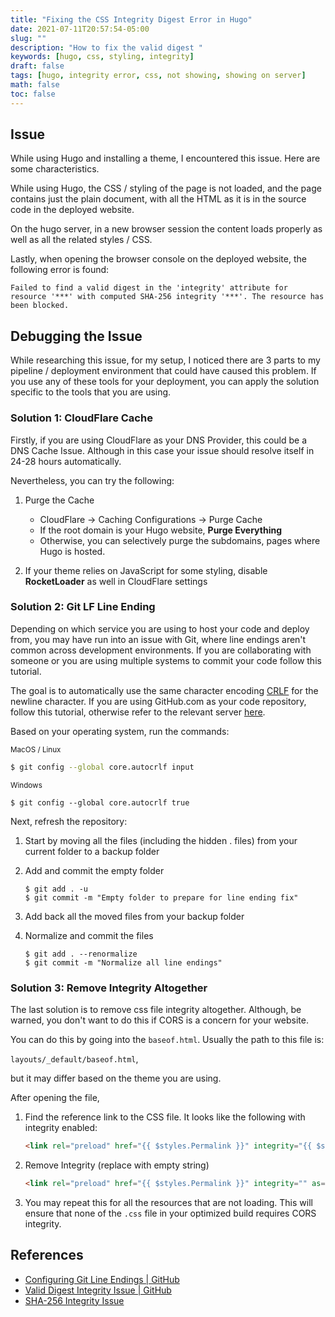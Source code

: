 ```yaml
---
title: "Fixing the CSS Integrity Digest Error in Hugo"
date: 2021-07-11T20:57:54-05:00
slug: ""
description: "How to fix the valid digest "
keywords: [hugo, css, styling, integrity]
draft: false
tags: [hugo, integrity error, css, not showing, showing on server]
math: false
toc: false
---
```


## Issue 

While using Hugo and installing a theme, I encountered this issue. Here are some characteristics. 

While using Hugo, the CSS / styling of the page is not loaded, and the page contains just the plain document, with all the HTML as it is in the source code in the deployed website.

On the hugo server, in a new browser session the content loads properly as well as all the related styles / CSS.

Lastly, when opening the browser console on the deployed website, the following error is found:

```
Failed to find a valid digest in the 'integrity' attribute for resource '***' with computed SHA-256 integrity '***'. The resource has been blocked.
```

## Debugging the Issue

While researching this issue, for my setup, I noticed there are 3 parts to my pipeline / deployment environment that could have caused this problem. If you use any of these tools for your deployment, you can apply the solution specific to the tools that you are using.

### Solution 1: CloudFlare Cache

Firstly, if you are using CloudFlare as your DNS Provider, this could be a DNS Cache Issue. Although in this case your issue should resolve itself in 24-28 hours automatically. 

Nevertheless, you can try the following:
1. Purge the Cache 

    * CloudFlare →  Caching Configurations → Purge Cache
    * If the root domain is your Hugo website, **Purge Everything**
    * Otherwise, you can selectively purge the subdomains, pages where Hugo is hosted.

2. If your theme relies on JavaScript for some styling, disable **RocketLoader** as well in CloudFlare settings

### Solution 2: Git LF Line Ending

Depending on which service you are using to host your code and deploy from, you may have run into an issue with Git, where line endings aren't common across development environments. If you are collaborating with someone or you are using multiple systems to commit your code follow this tutorial.

The goal is to automatically use the same character encoding [CRLF](https://en.wikipedia.org/wiki/Newline) for the newline character. If you are using GitHub.com as your code repository, follow this tutorial, otherwise refer to the relevant server [here](https://docs.github.com/en/enterprise-server@3.0/get-started/getting-started-with-git/configuring-git-to-handle-line-endings).

Based on your operating system, run the commands:

<small>MacOS / Linux</small>
```bash
$ git config --global core.autocrlf input
```

<small>Windows</small>
```
$ git config --global core.autocrlf true
```

Next, refresh the repository:

1. Start by moving all the files (including the hidden . files) from your current folder to a backup folder
2. Add and commit the empty folder

    ```
    $ git add . -u
    $ git commit -m "Empty folder to prepare for line ending fix"

    ```
3. Add back all the moved files from your backup folder
4. Normalize and commit the files

    ```
    $ git add . --renormalize
    $ git commit -m "Normalize all line endings"
    ```


### Solution 3: Remove Integrity Altogether

The last solution is to remove css file integrity altogether. Although, be warned, you don't want to do this if CORS is a concern for your website.

You can do this by going into the `baseof.html`. Usually the path to this file is:

`layouts/_default/baseof.html`, 

but it may differ based on the theme you are using.

After opening the file, 
1. Find the reference link to the CSS file. It looks like the following with integrity enabled:
    ```html
    <link rel="preload" href="{{ $styles.Permalink }}" integrity="{{ $styles.Data.Integrity }}" as="style" crossorigin="anonymous">
    ```
2. Remove Integrity (replace with empty string)
    ```html
    <link rel="preload" href="{{ $styles.Permalink }}" integrity="" as="style" crossorigin="anonymous">
    ```
3. You may repeat this for all the resources that are not loading. This will ensure that none of the `.css` file in your optimized build requires CORS integrity.


## References
* [Configuring Git Line Endings | GitHub](https://docs.github.com/en/get-started/getting-started-with-git/configuring-git-to-handle-line-endings)
* [Valid Digest Integrity Issue | GitHub](https://github.com/lxndrblz/anatole/issues/114#issuecomment-828750909)
* [SHA-256 Integrity Issue](https://github.com/alanorth/hugo-theme-bootstrap4-blog/issues/53)